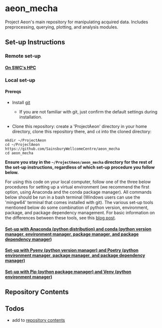 # aeon_mecha

Project Aeon's main repository for manipulating acquired data. Includes preprocessing, querying, plotting, and analysis modules.

## Set-up Instructions

### Remote set-up 

#### [On SWC's HPC](docs/env_setup/swc_hpc_setup.md)

### Local set-up

#### Prereqs

- Install [git](https://git-scm.com/downloads)
	- If you are not familiar with git, just confirm the default settings during installation.

- Clone this repository: create a 'ProjectAeon' directory in your home directory, clone this repository there, and `cd` into the cloned directory:
```
mkdir ~/ProjectAeon
cd ~/ProjectAeon
https://github.com/SainsburyWellcomeCentre/aeon_mecha
cd aeon_mecha
```
**Ensure you stay in the `~/ProjectAeon/aeon_mecha` directory for the rest of the set-up instructions, regardless of which set-up procedure you follow below.**

For using this code on your local computer, follow one of the three below procedures for setting up a virtual environment (we recommend the first option, using Anaconda and the conda package manager). All commands below should be run in a bash terminal (Windows users can use the 'mingw64' terminal that comes installed with git). The various set-up tools mentioned below do some combination of python version, environment, package, and package dependency management. For basic information on the differences between these tools, see this [blog post](https://dev.to/bowmanjd/python-tools-for-managing-virtual-environments-3bko#hatch).

#### [Set-up with Anaconda (python distribution) and conda (python version manager, environment manager, package manager, and package dependency manager)](docs/env_setup/anaconda_conda_setup.md)

#### [Set-up with Pyenv (python version manager) and Poetry (python environment manager, package manager, and package dependency manager)](docs/env_setup/pyenv_poetry_setup.md)

#### [Set-up with Pip (python package manager) and Venv (python environment manager)](docs/env_setup/pip_venv_setup.md)

## Repository Contents

## Todos

- add to [repository contents](#repository-contents)

